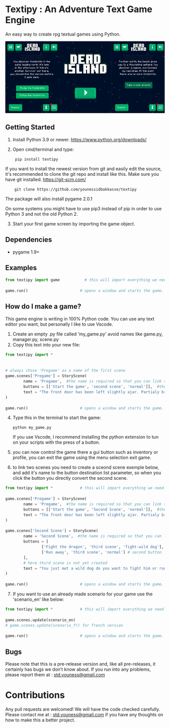 # Textipy : An Adventure Text Game Engine
An easy way to create rpg textual games using Python.

![Banner](/docs/home.png)


## Getting Started
1) Install Python 3.9 or newer. https://www.python.org/downloads/

2) Open cmd/terminal and type:

        pip install textipy

If you want to install the newest version from git and easily edit the source, it's recommended to clone the git
repo and install like this. Make sure you have git installed. https://git-scm.com/

        git clone https://github.com/younessidbakkasse/textipy

The package will also install pygame 2.0.1

On some systems you might have to use pip3 instead of pip in order to use Python 3 and not the old Python 2.

3) Start your first game screen by importing the game object.


## Dependencies
  * pygame 1.9+

  
## Examples
``` python
from textipy import game           # this will import everything we need from the engine manager with just one line.

game.run()                       # opens a window and starts the game.
```


## How do I make a game?
This game engine is writing in 100% Python code. You can use any text editor you want, but personally I like to use Vscode.
1) Create an empty .py file called 'my_game.py' avoid names like game.py, manager.py, scene.py
2) Copy this text into your new file:
``` python
from textipy import *          


# always chose 'Pregame' as a name of the first scene
game.scenes['Pregame'] = StoryScene(
        name = 'Pregame',  #the name is required so that you can link scenes with each others.
        buttons = [['Start the game', 'second scene', 'normal']],  #the first element is the text on the button
        text = "The front door has been left slightly ajar. Partialy broken, it may have been opened by force." # the scene text
)

game.run()                       # opens a window and starts the game.
```

4) Type this in the terminal to start the game:

       python my_game.py
   If you use Vscode, I recommend installing the python extension to tun on your scripts with the press of a button.

5) you can now control the game there a gui button such as inventory or profile, you can exit the game using the menu
selection exit game.

6) to link two scenes you need to create a sceond scene exemple below, and add it's name to the button destination list parameter, so when you click the button you directly convert the second scene.

``` python
from textipy import *            # this will import everything we need from the engine manager with just one line.

game.scenes['Pregame'] = StoryScene(
        name = 'Pregame',  #the name is required so that you can link scenes with each others.
        buttons = [['Start the game', 'Second Scene', 'normal']],  #the first element is the text on the button
        text = "The front door has been left slightly ajar. Partialy broken, it may have been opened by force." # the scene text
)

game.scenes['Second Scene'] = StoryScene(
        name = 'Second Scene',  #the name is required so that you can link scenes with each others.
        buttons = [
                ['Fight the dragon', 'third scene', 'fight-wild dog'], #first button
                ['Run away', 'third scene', 'normal'] # second button
        ],  
        # here third scene is not yet created
        text = "You just met a wild dog do you want to fight him or run away" # the scene text
)

game.run()                       # opens a window and starts the game.
```

7) If you want to use an already made scenario for your game use the 'scenario_en' like below:

``` python
from textipy import *            # this will import everything we need from the engine manager with just one line.

game.scenes.update(scenario_en)
# game.scenes.update(scenario_fr) for french version

game.run()                       # opens a window and starts the game.
```

## Bugs
Please note that this is a pre-release version and, like all pre-releases, it certainly has bugs we don’t know about. If you run into any problems, please report them at : std.youness@gmail.com


# Contributions
Any pull requests are welcomed! We will have the code checked carefully. Please contact me at : std.youness@gmail.com if you have any thoughts on how to make this a better project.
